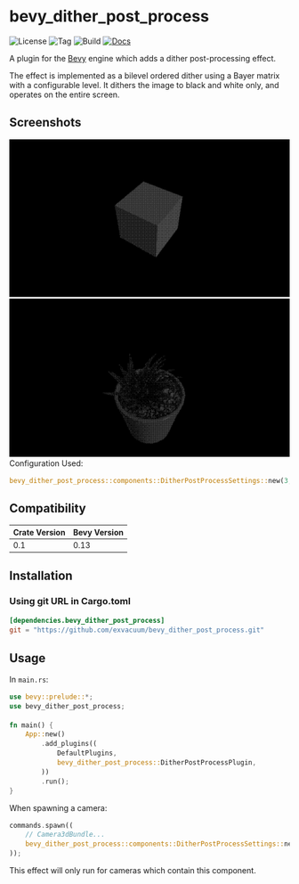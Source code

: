 # bevy_dither_post_process

![License](https://img.shields.io/badge/license-MIT%2FApache-blue.svg)
![Tag](https://img.shields.io/github/v/tag/exvacuum/bevy_dither_post_process)
![Build](https://img.shields.io/github/actions/workflow/status/exvacuum/bevy_dither_post_process/rust.yml)
[![Docs](https://img.shields.io/website?url=https%3A%2F%2Fexvacuum.github.io%2Fbevy_dither_post_process%2F&label=docs)](https://exvacuum.github.io/bevy_dither_post_process)

A plugin for the [Bevy](https://bevyengine.org) engine which adds a dither post-processing effect.

The effect is implemented as a bilevel ordered dither using a Bayer matrix with a configurable level. It dithers the image to black and white only, and operates on the entire screen.

## Screenshots
![](./doc/screenshot.png)
![](./doc/screenshot_plant.png)
Configuration Used:
```rs
bevy_dither_post_process::components::DitherPostProcessSettings::new(3, &asset_server);
```
## Compatibility

| Crate Version | Bevy Version |
|---            |---           |
| 0.1           | 0.13         |

## Installation

### Using git URL in Cargo.toml
```toml
[dependencies.bevy_dither_post_process]
git = "https://github.com/exvacuum/bevy_dither_post_process.git"
```

## Usage

In `main.rs`:
```rs
use bevy::prelude::*;
use bevy_dither_post_process;

fn main() {
    App::new()
        .add_plugins((
            DefaultPlugins,
            bevy_dither_post_process::DitherPostProcessPlugin,
        ))
        .run();
}
```

When spawning a camera:
```rs
commands.spawn((
    // Camera3dBundle...
    bevy_dither_post_process::components::DitherPostProcessSettings::new(level, &asset_server);
));
```

This effect will only run for cameras which contain this component.

